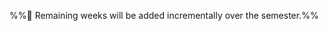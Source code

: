 <link rel="stylesheet" href="{{baseUrl}}/css/main.css">

<include src="../common/header.md" />

<div class="website-content">

<panel header=":white_check_mark: Week 1 [Jan 15]" no-close>
  <include src="week1/index.md"/>
</panel><p/>

<panel header=":exclamation: Week 2 [Jan 22]" expanded no-close>
  <include src="week2/index.md"/>
</panel><p/>

%%:construction: Remaining weeks will be added incrementally over the semester.%%

</div>

